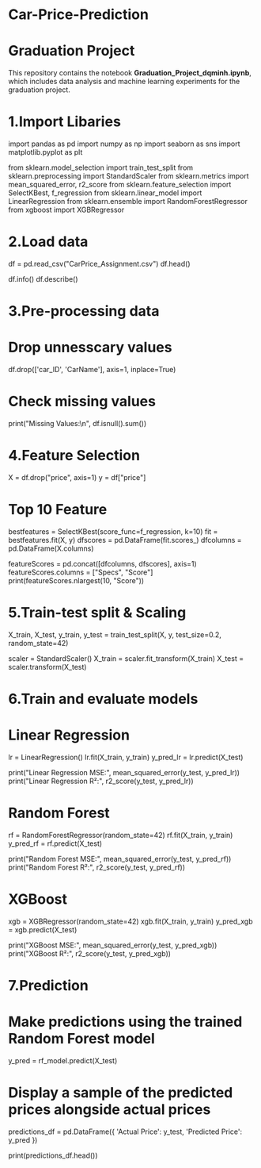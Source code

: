 # Car-Price-Prediction
# Graduation Project

This repository contains the notebook **Graduation_Project_dqminh.ipynb**, which includes data analysis and machine learning experiments for the graduation project.

# 1.Import Libaries
import pandas as pd
import numpy as np
import seaborn as sns
import matplotlib.pyplot as plt

from sklearn.model_selection import train_test_split
from sklearn.preprocessing import StandardScaler
from sklearn.metrics import mean_squared_error, r2_score
from sklearn.feature_selection import SelectKBest, f_regression
from sklearn.linear_model import LinearRegression
from sklearn.ensemble import RandomForestRegressor
from xgboost import XGBRegressor

# 2.Load data
df = pd.read_csv("CarPrice_Assignment.csv")
df.head()

df.info()
df.describe()

# 3.Pre-processing data
# Drop unnesscary values
df.drop(['car_ID', 'CarName'], axis=1, inplace=True)

# Check missing values
print("Missing Values:\n", df.isnull().sum())

# 4.Feature Selection
X = df.drop("price", axis=1)
y = df["price"]

# Top 10 Feature
bestfeatures = SelectKBest(score_func=f_regression, k=10)
fit = bestfeatures.fit(X, y)
dfscores = pd.DataFrame(fit.scores_)
dfcolumns = pd.DataFrame(X.columns)

featureScores = pd.concat([dfcolumns, dfscores], axis=1)
featureScores.columns = ["Specs", "Score"]
print(featureScores.nlargest(10, "Score"))

# 5.Train-test split & Scaling
X_train, X_test, y_train, y_test = train_test_split(X, y, test_size=0.2, random_state=42)

scaler = StandardScaler()
X_train = scaler.fit_transform(X_train)
X_test = scaler.transform(X_test)

# 6.Train and evaluate models
# Linear Regression
lr = LinearRegression()
lr.fit(X_train, y_train)
y_pred_lr = lr.predict(X_test)

print("Linear Regression MSE:", mean_squared_error(y_test, y_pred_lr))
print("Linear Regression R²:", r2_score(y_test, y_pred_lr))

# Random Forest
rf = RandomForestRegressor(random_state=42)
rf.fit(X_train, y_train)
y_pred_rf = rf.predict(X_test)

print("Random Forest MSE:", mean_squared_error(y_test, y_pred_rf))
print("Random Forest R²:", r2_score(y_test, y_pred_rf))

# XGBoost
xgb = XGBRegressor(random_state=42)
xgb.fit(X_train, y_train)
y_pred_xgb = xgb.predict(X_test)

print("XGBoost MSE:", mean_squared_error(y_test, y_pred_xgb))
print("XGBoost R²:", r2_score(y_test, y_pred_xgb))

# 7.Prediction
# Make predictions using the trained Random Forest model
y_pred = rf_model.predict(X_test)

# Display a sample of the predicted prices alongside actual prices
predictions_df = pd.DataFrame({
    'Actual Price': y_test,
    'Predicted Price': y_pred
})

print(predictions_df.head())
